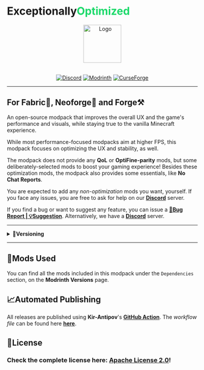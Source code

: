 # Exceptionally<font color="#1bd96a">Optimized</font>

<center><img alt="Logo" width="100px" src="https://cdn.modrinth.com/data/Wn64OeXh/images/8a8ff0537f12df6be9965fdccc70eeb4aaa4e098.png"><br><br>

[![Discord](https://img.shields.io/badge/Discord-Server-%2300AF5C?style=for-the-badge&logo=discord&logoColor=%23fff&color=%235865F2)](https://discord.gg/kfKjjhv3pn) [![Modrinth](https://img.shields.io/badge/On-Modrinth-%2300AF5C?style=for-the-badge&logo=modrinth)](https://modrinth.com/modpack/exceptionallyoptimized) [![CurseForge](https://img.shields.io/badge/On-CurseForge-%23f16436?style=for-the-badge&logo=curseforge)](https://www.curseforge.com/minecraft/modpack/exceptionallyoptimized)</center>

<hr>

## For Fabric📜, Neoforge🦊 and Forge⚒️

An open-source modpack that improves the overall UX and the game's performance and visuals, while staying true to the vanilla Minecraft experience.

While most performance-focused modpacks aim at higher FPS, this modpack focuses on optimizing the UX and stability, as well.

The modpack does not provide any **QoL** or **OptiFine-parity** mods, but some deliberately-selected mods to boost your gaming experience! Besides these optimization mods, the modpack also provides some essentials, like **No Chat Reports**.

You are expected to add any _non-optimization_ mods you want, yourself. If you face any issues, you are free to ask for help on our [**Discord**](https://discord.gg/kfKjjhv3pn) server.

If you find a bug or want to suggest any feature, you can issue a [**🐞Bug Report | 💡Suggestion**](https://github.com/UltimatChamp/ExceptionallyOptimized/issues/new/choose). Alternatively, we have a [**Discord**](https://discord.gg/kfKjjhv3pn) server.

<hr>

<details>
<summary>🧪<b>Versioning</b></summary>
  
This project uses **semantic versioning**.

**Format:** <center>`X`.`Y`.`Z`+`<loader>`.`<mc-version>`</center>

**Definitions:**
(a) _Project Version_

1. **`X`:** MAJOR version _<small>(Not likely to change; for a long time!)</small>_
2. **`Y`:** MINOR version _<small>(Will change frequently; For new MC versions/Big updates)</small>_
3. **`Y`:** PATCH version _<small>(Will change very frequently; Small changes/Mod updates/...)</small>_

(b) _Build Metadata_

1. **`<loader>`:** **Values:** `fabric`, `neo` or `forge`.
2. **`<mc-version>`:** **Examples:** `1.16.5`, `1.19.2`, `1.20.1` and so on...

<hr>

**Pre-release Versions' Format:** <center>`X`.`Y`.`Z`-`<pre-release>`+`<loader>`.`<mc-version>`</center>

**`<pre-release>`:** _<small>(For untested/breaking changes/not ready for use versions)</small>_<br>
**Values:**<br>
i) **`alpha`**<br>
ii) **`beta`**

</details>

<hr>

## 🎲Mods Used

You can find all the mods included in this modpack under the `Dependencies` section, on the **Modrinth Versions** page.

## 📈Automated Publishing

All releases are published using **Kir-Antipov**'s [**GitHub Action**](https://github.com/marketplace/actions/mc-publish). The _workflow file_ can be found here [**here**](https://github.com/UltimatChamp/ExceptionallyOptimized/blob/main/.github/workflows/publish_release.yml).

## 📜License
### Check the complete license here: [**Apache License 2.0**](https://github.com/UltimatChamp/ExceptionallyOptimized/raw/main/LICENSE)!
